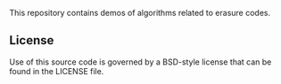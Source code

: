 This repository contains demos of algorithms related to erasure codes.

## License

Use of this source code is governed by a BSD-style license that can be
found in the LICENSE file.
